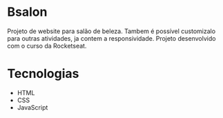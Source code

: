 # Bsalon
Projeto de website para salão de beleza. Tambem é possível customizalo para outras atividades, ja contem a responsividade. Projeto desenvolvido com o curso da Rocketseat.

# Tecnologias
<ul>
  <li>HTML</li>
  <li>CSS</li>
  <li>JavaScript</li>
<ul/>
